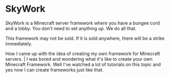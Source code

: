# SkyWork
SkyWork is a Minecraft server framework where you have a bungee cord and a lobby. You don't need to set anything up. We do all that.

This framework may not be sold. If it is sold anywhere, there will be a strike immediately.

How I came up with the idea of creating my own framework for Minecraft servers. | I was bored and wondering what it's like to create your own Minecraft Framework. Well I've watched a lot of tutorials on this topic and yes now I can create frameworks just like that.
